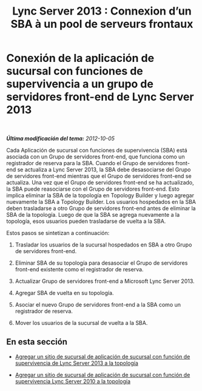 ﻿---
title: "Lync Server 2013 : Connexion d’un SBA à un pool de serveurs frontaux"
TOCTitle: Conexión de la aplicación de sucursal con funciones de supervivencia a un grupo de servidores front-end de Lync Server 2013
ms:assetid: 3c7ca33f-5295-4d82-9152-41d8bc6f35cf
ms:mtpsurl: https://technet.microsoft.com/es-es/library/JJ688026(v=OCS.15)
ms:contentKeyID: 49889050
ms.date: 01/07/2017
mtps_version: v=OCS.15
ms.translationtype: HT
---

# Conexión de la aplicación de sucursal con funciones de supervivencia a un grupo de servidores front-end de Lync Server 2013

 

_**Última modificación del tema:** 2012-10-05_

Cada Aplicación de sucursal con funciones de supervivencia (SBA) está asociada con un Grupo de servidores front-end, que funciona como un registrador de reserva para la SBA. Cuando el Grupo de servidores front-end se actualiza a Lync Server 2013, la SBA debe desasociarse del Grupo de servidores front-end mientras que el Grupo de servidores front-end se actualiza. Una vez que el Grupo de servidores front-end se ha actualizado, la SBA puede reasociarse con el Grupo de servidores front-end. Esto implica eliminar la SBA de la topología en Topology Builder y luego agregar nuevamente la SBA a Topology Builder. Los usuarios hospedados en la SBA deben trasladarse a otro Grupo de servidores front-end antes de eliminar la SBA de la topología. Luego de que la SBA se agrega nuevamente a la topología, esos usuarios pueden trasladarse de vuelta a la SBA.

Estos pasos se sintetizan a continuación:

1.  Trasladar los usuarios de la sucursal hospedados en SBA a otro Grupo de servidores front-end.

2.  Eliminar SBA de su topología para desasociar el Grupo de servidores front-end existente como el registrador de reserva.

3.  Actualizar Grupo de servidores front-end a Microsoft Lync Server 2013.

4.  Agregar SBA de vuelta en su topología.

5.  Asociar el nuevo Grupo de servidores front-end a la SBA como un registrador de reserva.

6.  Mover los usuarios de la sucursal de vuelta a la SBA.

## En esta sección

  - [Agregar un sitio de sucursal de aplicación de sucursal con función de supervivencia de Lync Server 2013 a la topología](lync-server-2013-add-lync-server-2013-survivable-branch-appliance-branch-site-to-your-topology.md)

  - [Agregar un sitio de sucursal de aplicación de sucursal con función de supervivencia Lync Server 2010 a la topología](lync-server-2013-add-lync-server-2010-survivable-branch-appliance-branch-site-to-your-topology.md)


